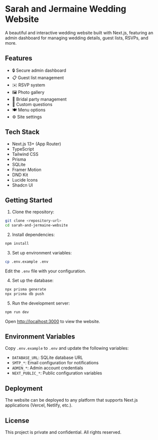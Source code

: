 # Sarah and Jermaine Wedding Website

A beautiful and interactive wedding website built with Next.js, featuring an admin dashboard for managing wedding details, guest lists, RSVPs, and more.

## Features

- 🔒 Secure admin dashboard
- 📋 Guest list management
- ✉️ RSVP system
- 🖼️ Photo gallery
- 👥 Bridal party management
- 📝 Custom questions
- 🍽️ Menu options
- ⚙️ Site settings

## Tech Stack

- Next.js 13+ (App Router)
- TypeScript
- Tailwind CSS
- Prisma
- SQLite
- Framer Motion
- DND Kit
- Lucide Icons
- Shadcn UI

## Getting Started

1. Clone the repository:
```bash
git clone <repository-url>
cd sarah-and-jermaine-website
```

2. Install dependencies:
```bash
npm install
```

3. Set up environment variables:
```bash
cp .env.example .env
```
Edit the `.env` file with your configuration.

4. Set up the database:
```bash
npx prisma generate
npx prisma db push
```

5. Run the development server:
```bash
npm run dev
```

Open [http://localhost:3000](http://localhost:3000) to view the website.

## Environment Variables

Copy `.env.example` to `.env` and update the following variables:

- `DATABASE_URL`: SQLite database URL
- `SMTP_*`: Email configuration for notifications
- `ADMIN_*`: Admin account credentials
- `NEXT_PUBLIC_*`: Public configuration variables

## Deployment

The website can be deployed to any platform that supports Next.js applications (Vercel, Netlify, etc.).

## License

This project is private and confidential. All rights reserved. 